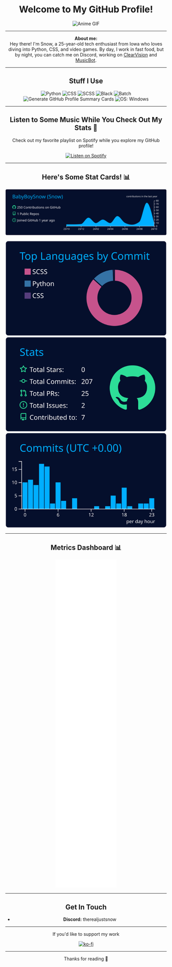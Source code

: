 <div align="center">

  <h1>Welcome to My GitHub Profile!</h1>
  
  <img src="https://media.giphy.com/media/Z3Y0EBcsvZ7bO/giphy.gif" alt="Anime GIF">

  ---

  **About me:**  
  Hey there! I'm Snow, a 25-year-old tech enthusiast from Iowa who loves diving into Python, CSS, and video games. By day, I work in fast food, but by night, you can catch me on Discord, working on [ClearVision](https://github.com/ClearVision/ClearVision-v6) and [MusicBot](https://github.com/Just-Some-Bots/MusicBot).

  ---

  ## Stuff I Use

  <p>
    <img src="https://img.shields.io/badge/Python-3776AB?style=for-the-badge&logo=python&logoColor=white" alt="Python">
    <img src="https://img.shields.io/badge/CSS-1572B6?style=for-the-badge&logo=css3&logoColor=white" alt="CSS">
    <img src="https://img.shields.io/badge/SCSS-CC6699?style=for-the-badge&logo=sass&logoColor=white" alt="SCSS">
    <img src="https://img.shields.io/badge/Black-000000?style=for-the-badge&logo=black&logoColor=white" alt="Black">
    <img src="https://img.shields.io/badge/Batch-4D4D4D?style=for-the-badge&logo=windows&logoColor=white" alt="Batch">
    <img src="https://img.shields.io/badge/Generate%20GitHub%20Profile%20Summary%20Cards-Passing-brightgreen?style=for-the-badge" alt="Generate GitHub Profile Summary Cards">
    <img src="https://img.shields.io/badge/OS-Windows-0078D4?style=for-the-badge&logo=windows&logoColor=white" alt="OS: Windows">
  </p>

  ---

  ## Listen to Some Music While You Check Out My Stats 🎵
  Check out my favorite playlist on Spotify while you explore my GitHub profile! 

  [![Listen on Spotify](https://img.shields.io/badge/Listen%20on%20Spotify-1DB954?style=for-the-badge&logo=spotify&logoColor=white)](https://open.spotify.com/playlist/47r4IpO61ercoZlHnRta6n)

  ---

  ## Here's Some Stat Cards! 📊

  [![](https://raw.githubusercontent.com/BabyBoySnow/babyboysnow/main/profile-summary-card-output/algolia/0-profile-details.svg)](https://github.com/vn7n24fzkq/github-profile-summary-cards)

  [![](https://raw.githubusercontent.com/BabyBoySnow/babyboysnow/main/profile-summary-card-output/algolia/2-most-commit-language.svg)](https://github.com/vn7n24fzkq/github-profile-summary-cards) [![](https://raw.githubusercontent.com/BabyBoySnow/babyboysnow/main/profile-summary-card-output/algolia/3-stats.svg)](https://github.com/vn7n24fzkq/github-profile-summary-cards) [![](https://raw.githubusercontent.com/BabyBoySnow/babyboysnow/main/profile-summary-card-output/algolia/4-productive-time.svg)](https://github.com/vn7n24fzkq/github-profile-summary-cards)
  
  

  ---

  ## Metrics Dashboard 📊
  [![Metrics](https://github.com/babyboysnow/babyboysnow/blob/main/github-metrics.svg)](https://metrics.lecoq.io/Snow)

  ---

  ## Get In Touch

  - **Discord:** therealjustsnow

  ---

  If you'd like to support my work

[![ko-fi](https://ko-fi.com/img/githubbutton_md.svg)](https://ko-fi.com/justsnow)

  ---

  <p>Thanks for reading 💜</p>

</div>
